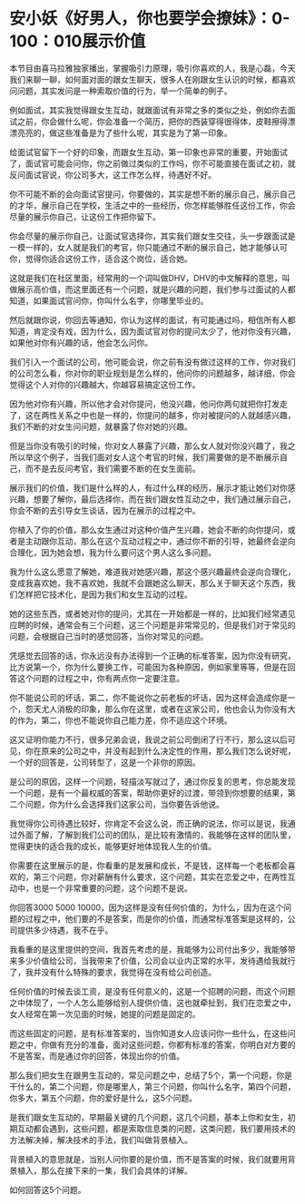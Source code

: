 # 安小妖《好男人，你也要学会撩妹》：0-100：010展示价值

本节目由喜马拉雅独家播出，掌握吸引力原理，吸引你喜欢的人，我是心磊，今天我们来聊一聊，如何面对面的跟女生聊天，很多人在刚跟女生认识的时候，都喜欢问问题，其实发问是一种索取价值的行为，举一个简单的例子。

例如面试，其实我觉得跟女生互动，就跟面试有非常之多的类似之处，例如你去面试之前，你会做什么呢，你会准备一个简历，把你的西装穿得很得体，皮鞋擦得漂漂亮亮的，做这些准备是为了些什么呢，其实是为了第一印象。

给面试官留下一个好的印象，而跟女生互动，第一印象也非常的重要，开始面试了，面试官可能会问你，你之前做过类似的工作吗，你不可能直接在面试之初，就反问面试官说，你公司多大，这工作怎么样，待遇好不好。

你不可能不断的会向面试官提问，你要做的，其实是想不断的展示自己，展示自己的才华，展示自己在学校，生活之中的一些经历，你怎样能够胜任这份工作，你会尽量的展示你自己，让这份工作把你留下。

你会尽量的展示你自己，让面试官选择你，其实我们跟女生交往，头一步跟面试是一模一样的，女人就是我们的考官，你只能通过不断的展示自己，她才能够认可你，觉得你适合这份工作，适合这个岗位，适合她。

这就是我们在社区里面，经常用的一个词叫做DHV，DHV的中文解释的意思，叫做展示高价值，而这里面还有一个问题，就是兴趣的问题，我们参与过面试的人都知道，如果面试官问你，你叫什么名字，你哪里毕业的。

然后就跟你说，你回去等通知，你认为这样的面试，有可能通过吗，相信所有人都知道，肯定没有戏，因为什么，因为面试官对你的提问太少了，他对你没有兴趣，如果他对你有兴趣的话，他会怎么问你。

我们引入一个面试的公司，他可能会说，你之前有没有做过这样的工作，你对我们的公司怎么看，你对你的职业规划是怎么样的，他问你的问题越多，越详细，你会觉得这个人对你的兴趣越大，你越容易搞定这份工作。

因为他对你有兴趣，所以他才会对你提问，他没兴趣，他问你两句就把你打发走了，这在两性关系之中也是一样的，你提问的越多，你对被提问的人就越感兴趣，我们不断的对女生问问题，就暴露了你对她的兴趣。

但是当你没有吸引的时候，你对女人暴露了兴趣，那么女人就对你没兴趣了，我之所以举这个例子，当我们面对女人这个考官的时候，我们需要做的是不断展示自己，而不是去反问考官，我们需要不断的在女生面前。

展示我们的价值，我们是什么样的人，有过什么样的经历，展示才能让她们对你感兴趣，想要了解你，最后选择你，而在我们跟女性互动之中，我们通过展示自己，你会不断的去引导女生谈话，因为在展示的过程之中。

你植入了你的价值，那么女生通过对这种价值产生兴趣，她会不断的向你提问，或者是主动跟你互动，那么在这个互动过程之中，通过你不断的引导，她最终会逆向合理化，因为她会想，我为什么要问这个男人这么多问题。

我为什么这么愿意了解她，难道我对她感兴趣，那这个感兴趣最终会逆向合理化，变成我喜欢她，我不喜欢她，我就不会跟她这么聊天，那么关于聊天这个东西，我们怎样把它技术化，是因为我们和女生互动的过程。

她的这些东西，或者她对你的提问，尤其在一开始都是一样的，比如我们经常遇见应聘的时候，通常会有三个问题，这三个问题是非常常见的，但是我们对于常见的问题，会根据自己当时的感觉回答，当你对常见的问题。

凭感觉去回答的话，你永远没有办法得到一个正确的标准答案，因为你没有研究，比方说第一个，你为什么要换工作，可能因为各种原因，例如家里等等，但是在回答这个问题的过程之中，你有两点你一定要注意。

你不能说公司的坏话，第二，你不能说你之前老板的坏话，因为这样会造成你是一个，怨天尤人消极的印象，那么你在这里，或者在这家公司，他也会认为你没有大的作为，第二，你也不能说你自己能力差，你不适应这个环境。

这又证明你能力不行，很多兄弟会说，我说之前公司倒闭了行不行，那么这以后可见，你在原来的公司之中，并没有起到什么决定性的作用，那么我们怎么说好呢，一个好的回答是，公司转型了，这是一个非你的原因。

是公司的原因，这样一个问题，轻描淡写就过了，通过你反复的思考，你总能发现一个问题，是有一个最权威的答案，帮助你更好的过渡，带领到你想要的结果，第二个问题，你为什么会选择我们这家公司，当你要告诉他说。

我觉得你公司待遇比较好，你肯定不会这么说，而正确的说法，你可以是说，我通过外面了解，了解到我们公司的团队，是比较有激情的，我能够在这样的团队里，觉得更快的适合我的成长，能够更好地体现我人生的价值。

你需要在这里展示的是，你看重的是发展和成长，不是钱，这样每一个老板都会喜欢的，第三个问题，你对薪酬有什么要求，这个问题，其实在恋爱之中，在两性互动中，也是一个非常重要的问题，这个问题不是说。

你回答3000 5000 10000，因为这样是没有任何价值的，为什么，因为在这个问题的过程之中，他们要的不是答案，而是你的价值，而通常标准答案是这样的，公司提供多少待遇，我不在乎。

我看重的是这里提供的空间，我首先考虑的是，我能够为公司付出多少，我能够带来多少价值给公司，当我带来了价值，公司会以业内正常的水平，发待遇给我就行了，我并没有什么特殊的要求，我觉得在没有给公司创造。

任何价值的时候去谈工资，是没有任何意义的，这是一个招聘的问题，而这个问题之中体现了，一个人怎么能够给别人提供价值，这也就牵扯到，我们在恋爱之中，女人经常在第一次见面的时候，她提的问题是固定的。

而这些固定的问题，是有标准答案的，当你知道女人应该问你一些什么，在这些问题之中，你做有充分的准备，面对这些问题，你都有标准的答案，你明白对方要的不是答案，而是通过你的回答，体现出你的价值。

那么我们把女生在跟男生互动的，常见问题之中，总结了5个，第一个问题，你是干什么的，第二个问题，你是哪里人，第三个问题，你叫什么名字，第四个问题，你多大，第五个问题，你的爱好是什么，这5个问题。

是我们跟女生互动的，早期最关键的几个问题，这几个问题，基本上你和女生，初期互动都会遇到，这些问题，都是索取信息类的问题，这类问题，我们要用技术的方法解决掉，解决技术的手法，我们叫做背景植入。

背景植入的意思就是，当别人问你要的是价值，而不是答案的时候，我们就要用背景植入，那么在接下来的一集，我们会具体的详解。

如何回答这5个问题。